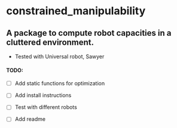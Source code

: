 # constrained_manipulability
## A package to compute robot capacities in a cluttered environment. 

 * Tested with Universal robot, Sawyer

#### TODO: 
- [ ] Add static functions for optimization
- [ ] Add install instructions
- [ ] Test with different robots
- [ ] Add readme 

